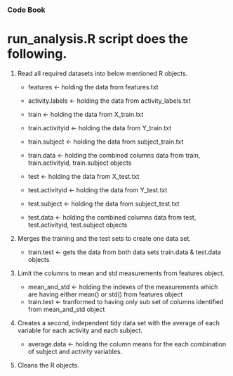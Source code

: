 ### Code Book

# run_analysis.R script does the following.

1.  Read all required datasets into below mentioned R objects.
    *  features  <- holding the data from features.txt
    *  activity.labels <- holding the data from activity_labels.txt

    *  train <- holding the data from X_train.txt 
    *  train.activityid <- holding the data from Y_train.txt
    *  train.subject <- holding the data from subject_train.txt
    *  train.data <- holding the combined columns data from train, train.activityid, train.subject objects
    
    *  test <- holding the data from X_test.txt 
    *  test.activityid <- holding the data from Y_test.txt
    *  test.subject <- holding the data from subject_test.txt
    *  test.data <- holding the combined columns data from test, test.activityid, test.subject objects

2.  Merges the training and the test sets to create one data set.

    *  train.test <- gets the data from both data sets train.data & test.data objects
    
3.  Limit the columns to mean and std measurements from features object.

    *  mean_and_std <- holding the indexes of the measurements which are having either mean() or std() from features object
    *  train.test <- tranformed to having only sub set of columns identified from mean_and_std object
    
4.  Creates a second, independent tidy data set with the average of each variable for each activity and each subject.

    *  average.data <- holding the column means for the each combination of subject and activity variables.
    
5.  Cleans the R objects.
